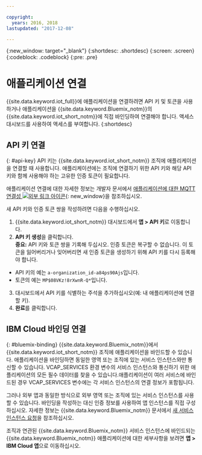 ```yaml
---

copyright:
  years: 2016, 2018
lastupdated: "2017-12-08"

---
```


{:new_window: target="\_blank"}
{:shortdesc: .shortdesc}
{:screen: .screen}
{:codeblock: .codeblock}
{:pre: .pre}

# 애플리케이션 연결

{{site.data.keyword.iot_full}}에 애플리케이션을 연결하려면 API 키 및 토큰을 사용하거나 애플리케이션을 {{site.data.keyword.Bluemix_notm}}의 {{site.data.keyword.iot_short_notm}}에 직접 바인딩하여 연결해야 합니다. 액세스 대시보드를 사용하여 액세스를 부여합니다.
{:shortdesc}

## API 키 연결
{: #api-key}
API 키는 {{site.data.keyword.iot_short_notm}} 조직에 애플리케이션을 연결할 때 사용합니다. 애플리케이션에는 조직에 연결하기 위한 API 키와 해당 API 키와 함께 사용해야 하는 고유한 인증 토큰이 필요합니다.  

애플리케이션 연결에 대한 자세한 정보는 개발자 문서에서 [애플리케이션에 대한 MQTT 연결성 ![외부 링크 아이콘](../../icons/launch-glyph.svg "외부 링크 아이콘")](https://docs.internetofthings.ibmcloud.com/applications/mqtt.html){: new_window}을 참조하십시오.

새 API 키와 인증 토큰 쌍을 작성하려면 다음을 수행하십시오.  
1.	{{site.data.keyword.iot_short_notm}} 대시보드에서 **앱 > API 키**로 이동합니다.  
2.	**API 키 생성**을 클릭합니다.  
**중요:** API 키와 토큰 쌍을 기록해 두십시오. 인증 토큰은 복구할 수 없습니다. 이 토큰을 잃어버리거나 잊어버리면 새 인증 토큰을 생성하기 위해 API 키를 다시 등록해야 합니다.
 - API 키의 예는 `a-organization_id-a84ps90Ajs`입니다.  
 - 토큰의 예는 `MP$08VKz!8rXwnR-Q*`입니다.  
3.	대시보드에서 API 키를 식별하는 주석을 추가하십시오(예: 내 애플리케이션에 연결할 키).
4.	**완료**를 클릭합니다.


## IBM Cloud 바인딩 연결
{: #bluemix-binding}
{{site.data.keyword.Bluemix_notm}}에서 {{site.data.keyword.iot_short_notm}} 조직에 애플리케이션을 바인드할 수 있습니다. 애플리케이션을 바인딩하면 동일한 영역 또는 조직에 있는 서비스 인스턴스와만 통신할 수 있습니다. VCAP_SERVICES 환경 변수의 서비스 인스턴스와 통신하기 위한 애플리케이션의 모든 필수 데이터를 찾을 수 있습니다.애플리케이션이 여러 서비스에 바인드된 경우 VCAP_SERVICES 변수에는 각 서비스 인스턴스의 연결 정보가 포함됩니다.  

그러나 외부 앱과 동일한 방식으로 외부 영역 또는 조직에 있는 서비스 인스턴스를 사용할 수 있습니다. 바인딩을 작성하는 대신 인증 정보를 사용하여 앱 인스턴스를 직접 구성하십시오. 자세한 정보는 {{site.data.keyword.Bluemix_notm}} 문서에서 [새 서비스 인스턴스 요청](https://console.{DomainName}/docs/manageapps/reqnsi.html#req_instance)을 참조하십시오.

조직과 연관된 {{site.data.keyword.Bluemix_notm}} 서비스 인스턴스에 바인드되는 {{site.data.keyword.Bluemix_notm}} 애플리케이션에 대한 세부사항을 보려면 **앱 > IBM Cloud 앱**으로 이동하십시오.  
